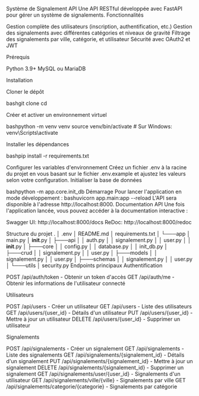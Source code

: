 Système de Signalement API
Une API RESTful développée avec FastAPI pour gérer un système de signalements.
Fonctionnalités

Gestion complète des utilisateurs (inscription, authentification, etc.)
Gestion des signalements avec différentes catégories et niveaux de gravité
Filtrage des signalements par ville, catégorie, et utilisateur
Sécurité avec OAuth2 et JWT

Prérequis

Python 3.9+
MySQL ou MariaDB

Installation

Cloner le dépôt

bashgit clone <url-du-depot>
cd <nom-du-dossier>

Créer et activer un environnement virtuel

bashpython -m venv venv
source venv/bin/activate  # Sur Windows: venv\Scripts\activate

Installer les dépendances

bashpip install -r requirements.txt

Configurer les variables d'environnement
Créez un fichier .env à la racine du projet en vous basant sur le fichier .env.example et ajustez les valeurs selon votre configuration.
Initialiser la base de données

bashpython -m app.core.init_db
Démarrage
Pour lancer l'application en mode développement :
bashuvicorn app.main:app --reload
L'API sera disponible à l'adresse http://localhost:8000.
Documentation API
Une fois l'application lancée, vous pouvez accéder à la documentation interactive :

Swagger UI: http://localhost:8000/docs
ReDoc: http://localhost:8000/redoc

Structure du projet
.
│   .env
│   README.md
│   requirements.txt
│
└───app
    │   main.py
    │   __init__.py
    │
    ├───api
    │   │   auth.py
    │   │   signalement.py
    │   │   user.py
    │   │   __init__.py
    │
    ├───core
    │   │   config.py
    │   │   database.py
    │   │   init_db.py
    │
    ├───crud
    │   │   signalement.py
    │   │   user.py
    │
    ├───models
    │   │   signalement.py
    │   │   user.py
    │
    ├───schemas
    │   │   signalement.py
    │   │   user.py
    │
    └───utils
        │   security.py
Endpoints principaux
Authentification

POST /api/auth/token - Obtenir un token d'accès
GET /api/auth/me - Obtenir les informations de l'utilisateur connecté

Utilisateurs

POST /api/users - Créer un utilisateur
GET /api/users - Liste des utilisateurs
GET /api/users/{user_id} - Détails d'un utilisateur
PUT /api/users/{user_id} - Mettre à jour un utilisateur
DELETE /api/users/{user_id} - Supprimer un utilisateur

Signalements

POST /api/signalements - Créer un signalement
GET /api/signalements - Liste des signalements
GET /api/signalements/{signalement_id} - Détails d'un signalement
PUT /api/signalements/{signalement_id} - Mettre à jour un signalement
DELETE /api/signalements/{signalement_id} - Supprimer un signalement
GET /api/signalements/user/{user_id} - Signalements d'un utilisateur
GET /api/signalements/ville/{ville} - Signalements par ville
GET /api/signalements/categorie/{categorie} - Signalements par catégorie